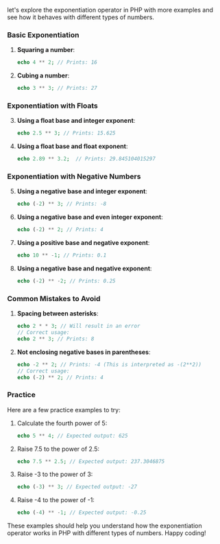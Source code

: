 let's explore the exponentiation operator in PHP with more examples and see how it behaves with different types of numbers.

### Basic Exponentiation

1. **Squaring a number**:
   ```php
   echo 4 ** 2; // Prints: 16
   ```

2. **Cubing a number**:
   ```php
   echo 3 ** 3; // Prints: 27
   ```

### Exponentiation with Floats

3. **Using a float base and integer exponent**:
   ```php
   echo 2.5 ** 3; // Prints: 15.625
   ```

4. **Using a float base and float exponent**:
   ```php
   echo 2.89 ** 3.2;  // Prints: 29.845104015297
   ```

### Exponentiation with Negative Numbers

5. **Using a negative base and integer exponent**:
   ```php
   echo (-2) ** 3; // Prints: -8
   ```

6. **Using a negative base and even integer exponent**:
   ```php
   echo (-2) ** 2; // Prints: 4
   ```

7. **Using a positive base and negative exponent**:
   ```php
   echo 10 ** -1; // Prints: 0.1
   ```

8. **Using a negative base and negative exponent**:
   ```php
   echo (-2) ** -2; // Prints: 0.25
   ```

### Common Mistakes to Avoid

1. **Spacing between asterisks**:
   ```php
   echo 2 * * 3; // Will result in an error
   // Correct usage:
   echo 2 ** 3; // Prints: 8
   ```

2. **Not enclosing negative bases in parentheses**:
   ```php
   echo -2 ** 2; // Prints: -4 (This is interpreted as -(2**2))
   // Correct usage:
   echo (-2) ** 2; // Prints: 4
   ```

### Practice

Here are a few practice examples to try:

1. Calculate the fourth power of 5:
   ```php
   echo 5 ** 4; // Expected output: 625
   ```

2. Raise 7.5 to the power of 2.5:
   ```php
   echo 7.5 ** 2.5; // Expected output: 237.3046875
   ```

3. Raise -3 to the power of 3:
   ```php
   echo (-3) ** 3; // Expected output: -27
   ```

4. Raise -4 to the power of -1:
   ```php
   echo (-4) ** -1; // Expected output: -0.25
   ```

These examples should help you understand how the exponentiation operator works in PHP with different types of numbers. Happy coding!